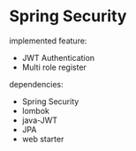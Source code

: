 
# Spring Security

implemented feature:
- JWT Authentication
- Multi role register

dependencies:
- Spring Security
- lombok
- java-JWT
- JPA
- web starter
